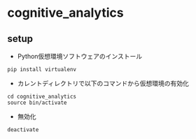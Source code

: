 # cognitive_analytics

## setup
- Python仮想環境ソフトウェアのインストール
```
pip install virtualenv
```
- カレントディレクトリで以下のコマンドから仮想環境の有効化
```
cd cognitive_analytics
source bin/activate
```
- 無効化
```
deactivate
```
